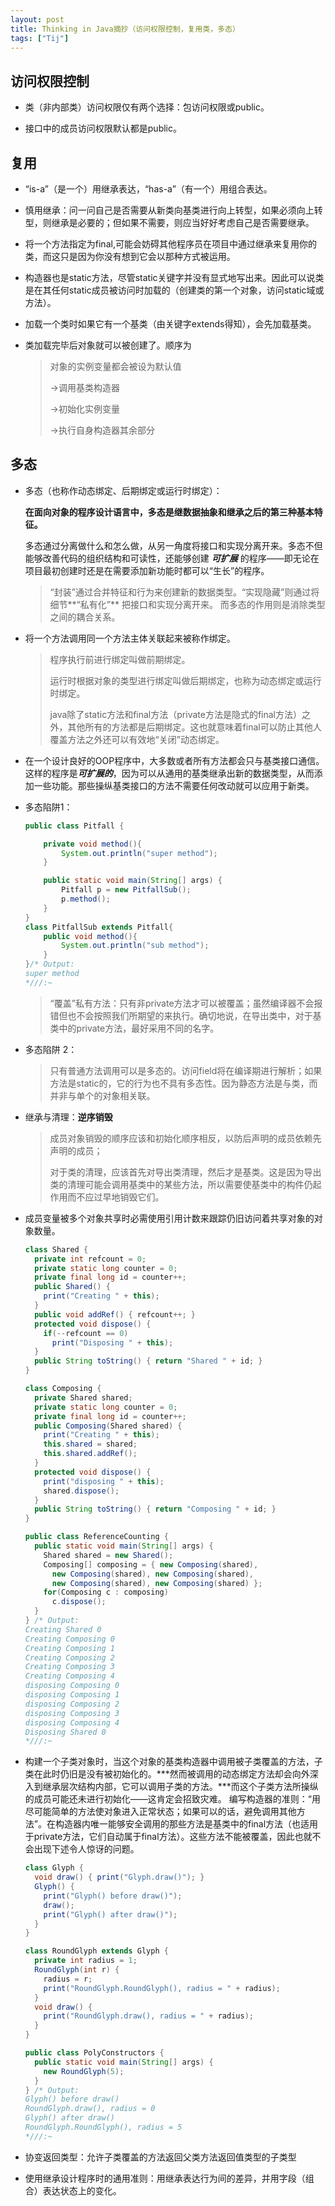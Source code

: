 ```yaml
---
layout: post
title: Thinking in Java摘抄（访问权限控制，复用类，多态）
tags: ["Tij"]
---
```

## 访问权限控制

* 类（非内部类）访问权限仅有两个选择：包访问权限或public。

* 接口中的成员访问权限默认都是public。

##			复用

* “is-a”（是一个）用继承表达，“has-a”（有一个）用组合表达。

- 慎用继承：问一问自己是否需要从新类向基类进行向上转型，如果必须向上转型，则继承是必要的；但如果不需要，则应当好好考虑自己是否需要继承。

- 将一个方法指定为final,可能会妨碍其他程序员在项目中通过继承来复用你的类，而这只是因为你没有想到它会以那种方式被运用。

- 构造器也是static方法，尽管static关键字并没有显式地写出来。因此可以说类是在其任何static成员被访问时加载的（创建类的第一个对象，访问static域或方法）。

- 加载一个类时如果它有一个基类（由关键字extends得知），会先加载基类。

- 类加载完毕后对象就可以被创建了。顺序为 

  > 对象的实例变量都会被设为默认值
  >
  > ->调用基类构造器
  >
  > ->初始化实例变量
  >
  > ->执行自身构造器其余部分
  
## 多态
  
- 多态（也称作动态绑定、后期绑定或运行时绑定）：

  **在面向对象的程序设计语言中，多态是继数据抽象和继承之后的第三种基本特征。**

  多态通过分离做什么和怎么做，从另一角度将接口和实现分离开来。多态不但能够改善代码的组织结构和可读性，还能够创建 ***可扩展*** 的程序——即无论在项目最初创建时还是在需要添加新功能时都可以“生长”的程序。

  > “封装”通过合并特征和行为来创建新的数据类型。“实现隐藏”则通过将细节**“私有化”** 把接口和实现分离开来。 而多态的作用则是消除类型之间的耦合关系。

- 将一个方法调用同一个方法主体关联起来被称作绑定。

  >  程序执行前进行绑定叫做前期绑定。
  >
  > 运行时根据对象的类型进行绑定叫做后期绑定，也称为动态绑定或运行时绑定。
  >
  > java除了static方法和final方法（private方法是隐式的final方法）之外，其他所有的方法都是后期绑定。这也就意味着final可以防止其他人覆盖方法之外还可以有效地“关闭”动态绑定。

- 在一个设计良好的OOP程序中，大多数或者所有方法都会只与基类接口通信。这样的程序是***可扩展的***，因为可以从通用的基类继承出新的数据类型，从而添加一些功能。那些操纵基类接口的方法不需要任何改动就可以应用于新类。

- 多态陷阱1：

  ``` java
  public class Pitfall {
  
      private void method(){
          System.out.println("super method");
      }
  
      public static void main(String[] args) {
          Pitfall p = new PitfallSub();
          p.method();
      }
  }
  class PitfallSub extends Pitfall{
      public void method(){
          System.out.println("sub method");
      }
  }/* Output:
  super method
  *///:~
  ```

  > “覆盖”私有方法：只有非private方法才可以被覆盖；虽然编译器不会报错但也不会按照我们所期望的来执行。确切地说，在导出类中，对于基类中的private方法，最好采用不同的名字。

- 多态陷阱 2：

  > 只有普通方法调用可以是多态的。访问field将在编译期进行解析；如果方法是static的，它的行为也不具有多态性。因为静态方法是与类，而并非与单个的对象相关联。

- 继承与清理：**逆序销毁**

  > 成员对象销毁的顺序应该和初始化顺序相反，以防后声明的成员依赖先声明的成员；
  >
  > 对于类的清理，应该首先对导出类清理，然后才是基类。这是因为导出类的清理可能会调用基类中的某些方法，所以需要使基类中的构件仍起作用而不应过早地销毁它们。

- 成员变量被多个对象共享时必需使用引用计数来跟踪仍旧访问着共享对象的对象数量。

  ``` java
  class Shared {
    private int refcount = 0;
    private static long counter = 0;
    private final long id = counter++;
    public Shared() {
      print("Creating " + this);
    }
    public void addRef() { refcount++; }
    protected void dispose() {
      if(--refcount == 0)
        print("Disposing " + this);
    }
    public String toString() { return "Shared " + id; }
  }
  
  class Composing {
    private Shared shared;
    private static long counter = 0;
    private final long id = counter++;
    public Composing(Shared shared) {
      print("Creating " + this);
      this.shared = shared;
      this.shared.addRef();
    }
    protected void dispose() {
      print("disposing " + this);
      shared.dispose();
    }
    public String toString() { return "Composing " + id; }
  }
  
  public class ReferenceCounting {
    public static void main(String[] args) {
      Shared shared = new Shared();
      Composing[] composing = { new Composing(shared),
        new Composing(shared), new Composing(shared),
        new Composing(shared), new Composing(shared) };
      for(Composing c : composing)
        c.dispose();
    }
  } /* Output:
  Creating Shared 0
  Creating Composing 0
  Creating Composing 1
  Creating Composing 2
  Creating Composing 3
  Creating Composing 4
  disposing Composing 0
  disposing Composing 1
  disposing Composing 2
  disposing Composing 3
  disposing Composing 4
  Disposing Shared 0
  *///:~
  ```

- 构建一个子类对象时，当这个对象的基类构造器中调用被子类覆盖的方法，子类在此时仍旧是没有被初始化的。***然而被调用的动态绑定方法却会向外深入到继承层次结构内部，它可以调用子类的方法。***而这个子类方法所操纵的成员可能还未进行初始化——这肯定会招致灾难。
  编写构造器的准则：“用尽可能简单的方法使对象进入正常状态；如果可以的话，避免调用其他方法”。在构造器内唯一能够安全调用的那些方法是基类中的final方法（也适用于private方法，它们自动属于final方法）。这些方法不能被覆盖，因此也就不会出现下述令人惊讶的问题。

  ``` java
  class Glyph {
    void draw() { print("Glyph.draw()"); }
    Glyph() {
      print("Glyph() before draw()");
      draw();
      print("Glyph() after draw()");
    }
  }	
  
  class RoundGlyph extends Glyph {
    private int radius = 1;
    RoundGlyph(int r) {
      radius = r;
      print("RoundGlyph.RoundGlyph(), radius = " + radius);
    }
    void draw() {
      print("RoundGlyph.draw(), radius = " + radius);
    }
  }	
  
  public class PolyConstructors {
    public static void main(String[] args) {
      new RoundGlyph(5);
    }
  } /* Output:
  Glyph() before draw()
  RoundGlyph.draw(), radius = 0
  Glyph() after draw()
  RoundGlyph.RoundGlyph(), radius = 5
  *///:~
  ```

- 协变返回类型：允许子类覆盖的方法返回父类方法返回值类型的子类型

- 使用继承设计程序时的通用准则：用继承表达行为间的差异，并用字段（组合）表达状态上的变化。

            